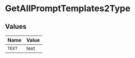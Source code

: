 # GetAllPromptTemplates2Type


## Values

| Name   | Value  |
| ------ | ------ |
| `TEXT` | text   |